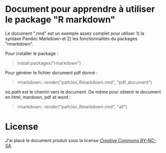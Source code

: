 # Document pour apprendre à utiliser le package "R markdown"

Le document ".rmd" est un exemple assez complet pour utiliser 1) la syntaxe Pandoc Markdown et 2) les fonctionnalités du packages "rmarkdown".

Pour installer le package&nbsp;:

> install.packages("rmarkdown")

Pour générer le fichier document pdf donné&nbsp;:

> rmarkdown:: render("path/ex_Rmarkdown.rmd", "pdf_document")

où *path* est le chemin vers le document. De même pour obtenir le document en html, mardown, pdf et word&nbsp;:

> rmarkdown:: render("path/ex_Rmarkdown.rmd", "all")  


# License

J'ai placé le document produit sous la license [*Creative Commons BY-NC-SA*](https://creativecommons.org/licenses/by-nc-sa/2.0/).
